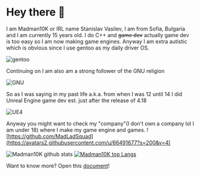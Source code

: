 # Hey there :wave: 
I am Madman10K or IRL name Stanislav Vasilev, I am from Sofia, Bulgaria and I am currently 15 years old. I do C++ and ~~game dev~~ actually game dev is too easy so I am now making game engines. Anyway I am extra autistic which is obvious since I use gentoo as my daily driver OS. 

![gentoo](https://external-content.duckduckgo.com/iu/?u=http%3A%2F%2Fwww.retro-arcade.net%2Fpictures%2Fpng%2Fgentoo-logo.png&f=1&nofb=1)

Continuing on I am also am a strong follower of the GNU religion

![GNU](https://external-content.duckduckgo.com/iu/?u=https%3A%2F%2Fupload.wikimedia.org%2Fwikipedia%2Fcommons%2Fthumb%2F2%2F22%2FHeckert_GNU_white.svg%2F200px-Heckert_GNU_white.svg.png&f=1&nofb=1)

So as I was saying in my past life a.k.a. from when I was 12 until 14 I did Unreal Engine game dev est. just after the release of 4.18

![UE4](https://external-content.duckduckgo.com/iu/?u=https%3A%2F%2Fyt3.ggpht.com%2F-GvSh79CS6-k%2FAAAAAAAAAAI%2FAAAAAAAAAAA%2FtUYENAqlnYo%2Fs200-c-k-no-mo-rj-c0xffffff%2Fphoto.jpg&f=1&nofb=1) 

Anyway you might want to check my "company"(I don't own a company lol I am under 18) where I make my game engine and games.
![https://github.com/MadLadSquad](https://avatars2.githubusercontent.com/u/66491677?s=200&v=4)


![Madman10K github stats](https://github-readme-stats.vercel.app/api?username=Madman10K&theme=light&include_all_commits=true&show_icons=true&hide_border=true&count_private=true)
[![Madman10K top Langs](https://github-readme-stats.vercel.app/api/top-langs/?username=Madman10K&layout=compact&theme=light&show_icons=true&hide_border=true&count_private=true)](https://github.com/anuraghazra/github-readme-stats)

Want to know more? Open this [document](https://github.com/Madman10K/Madman10K/blob/master/ReadmeLonger.md)!
